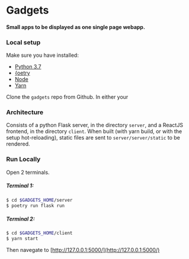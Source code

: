 # Gadgets

#### Small apps to be displayed as one single page webapp.

### Local setup

Make sure you have installed:
- [Python 3.7](https://www.python.org/downloads/)
- [{oetry](https://python-poetry.org/docs/#installation)
- [Node](https://nodejs.org/en/download/)
- [Yarn](https://classic.yarnpkg.com/en/docs/install)


Clone the `gadgets` repo from Github. In either your 

### Architecture

Consists of a python Flask server, in the directory `server`, and a ReactJS frontend, in the directory `client`. 
When built (with yarn build, or with the setup hot-reloading), static files are sent to `server/server/static` to be rendered.

### Run Locally

Open 2 terminals.

##### Terminal 1:

```sh
$ cd $GADGETS_HOME/server
$ poetry run flask run
```

##### Terminal 2:

```sh
$ cd $GADGETS_HOME/client
$ yarn start
```

Then navegate to [http://127.0.0.1:5000/](http://127.0.0.1:5000/)
